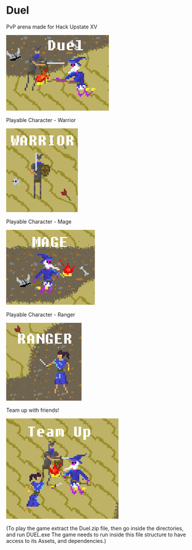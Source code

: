 # Duel
PvP arena made for Hack Upstate XV







![Duel](Pics/Duel_Thumbnail.png)




Playable Character - Warrior

![Warrior](Pics/Warrior_Duel.png)



Playable Character - Mage

![Mage](Pics/Mage_Duel.png)



Playable Character - Ranger

![Warrior](Pics/Ranger_Duel.png)



Team up with friends!

![Team_Up](Pics/Team_Up_Duel.png)



(To play the game extract the Duel.zip file, then go inside the directories, and run DUEL.exe
The game needs to run inside this file structure to have access to its Assets, and dependencies.)
